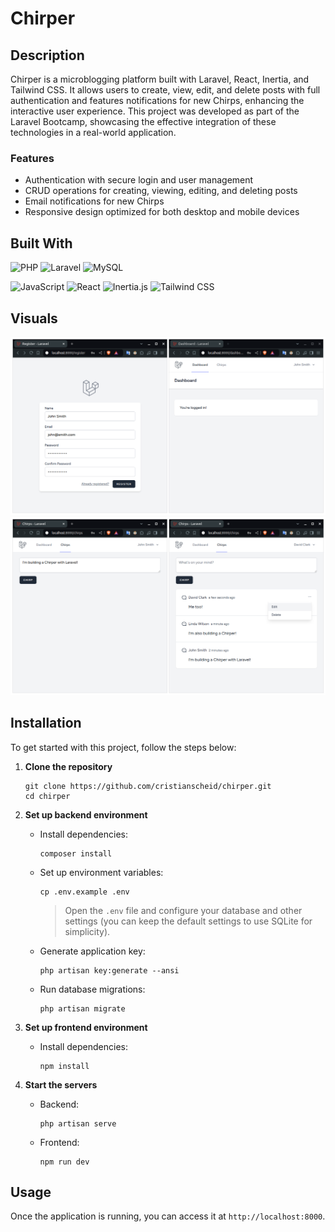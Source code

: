 # Chirper

## Description

Chirper is a microblogging platform built with Laravel, React, Inertia, and Tailwind CSS. It allows users to create, view, edit, and delete posts with full authentication and features notifications for new Chirps, enhancing the interactive user experience. This project was developed as part of the Laravel Bootcamp, showcasing the effective integration of these technologies in a real-world application.

### Features

-   Authentication with secure login and user management
-   CRUD operations for creating, viewing, editing, and deleting posts
-   Email notifications for new Chirps
-   Responsive design optimized for both desktop and mobile devices

## Built With

![PHP](https://img.shields.io/badge/PHP-8.3-gray?logo=php&style=for-the-badge)
![Laravel](https://img.shields.io/badge/Laravel-11.18-gray?logo=laravel&style=for-the-badge)
![MySQL](https://img.shields.io/badge/MySQL-8.0-gray?logo=mysql&style=for-the-badge)

![JavaScript](https://img.shields.io/badge/JavaScript-ES6-gray?logo=javascript&style=for-the-badge)
![React](https://img.shields.io/badge/React-18.2-gray?logo=react&style=for-the-badge)
![Inertia.js](https://img.shields.io/badge/Inertia.js-1.0-gray?logo=inertia&style=for-the-badge)
![Tailwind CSS](https://img.shields.io/badge/TailwindCSS-3.2-gray?logo=tailwindcss&style=for-the-badge)

## Visuals

![desktop 1](.github/desktop_1.png)
![desktop 2](.github/desktop_2.png)

## Installation

To get started with this project, follow the steps below:

1.  **Clone the repository**

    ```
    git clone https://github.com/cristianscheid/chirper.git
    cd chirper
    ```

2.  **Set up backend environment**

    -   Install dependencies:

        ```
        composer install
        ```

    -   Set up environment variables:

        ```
        cp .env.example .env
        ```

        > Open the `.env` file and configure your database and other settings (you can keep the default settings to use SQLite for simplicity).

    -   Generate application key:

        ```
        php artisan key:generate --ansi
        ```

    -   Run database migrations:

        ```
        php artisan migrate
        ```

3.  **Set up frontend environment**

    -   Install dependencies:

        ```
        npm install
        ```

4.  **Start the servers**

    -   Backend:

        ```
        php artisan serve
        ```

    -   Frontend:
        ```
        npm run dev
        ```

## Usage

Once the application is running, you can access it at `http://localhost:8000`.
